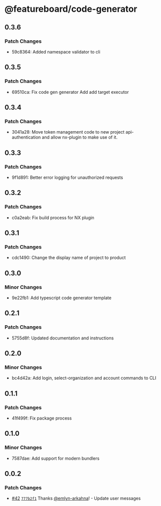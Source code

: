 # @featureboard/code-generator

## 0.3.6

### Patch Changes

- 59c8364: Added namespace validator to cli

## 0.3.5

### Patch Changes

- 69510ca: Fix code gen generator
  Add add target executor

## 0.3.4

### Patch Changes

- 3041a28: Move token management code to new project api-authentication and allow nx-plugin to make use of it.

## 0.3.3

### Patch Changes

- 9f1d891: Better error logging for unauthorized requests

## 0.3.2

### Patch Changes

- c0a2eab: Fix build process for NX plugin

## 0.3.1

### Patch Changes

- cdc1490: Change the display name of project to product

## 0.3.0

### Minor Changes

- 9e22fb1: Add typescript code generator template

## 0.2.1

### Patch Changes

- 5755d8f: Updated documentation and instructions

## 0.2.0

### Minor Changes

- bc4d42a: Add login, select-organization and account commands to CLI

## 0.1.1

### Patch Changes

- 41f499f: Fix package process

## 0.1.0

### Minor Changes

- 7587dae: Add support for modern bundlers

## 0.0.2

### Patch Changes

- [#42](https://github.com/arkahna/featureboard-sdks/pull/42) [`777b2f1`](https://github.com/arkahna/featureboard-sdks/commit/777b2f1556f718d3e5799878f83a8519e855cfa1) Thanks [@emlyn-arkahna](https://github.com/emlyn-arkahna)! - Update user messages
